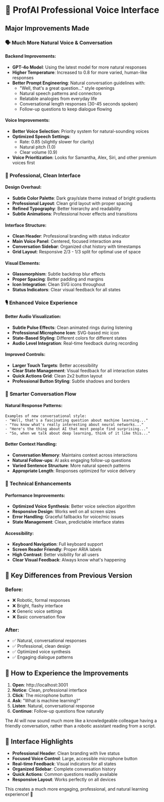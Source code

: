 # 🎯 ProfAI Professional Voice Interface

## Major Improvements Made

### 🗣️ **Much More Natural Voice & Conversation**

#### **Backend Improvements:**
- **GPT-4o Model**: Using the latest model for more natural responses
- **Higher Temperature**: Increased to 0.8 for more varied, human-like responses  
- **Better Prompt Engineering**: Natural conversation guidelines with:
  - "Well, that's a great question..." style openings
  - Natural speech patterns and connectors
  - Relatable analogies from everyday life
  - Conversational length responses (30-45 seconds spoken)
  - Follow-up questions to keep dialogue flowing

#### **Voice Improvements:**
- **Better Voice Selection**: Priority system for natural-sounding voices
- **Optimized Speech Settings**: 
  - Rate: 0.85 (slightly slower for clarity)
  - Natural pitch (1.0)
  - Clear volume (0.9)
- **Voice Prioritization**: Looks for Samantha, Alex, Siri, and other premium voices first

### 🎨 **Professional, Clean Interface**

#### **Design Overhaul:**
- **Subtle Color Palette**: Dark gray/slate theme instead of bright gradients
- **Professional Layout**: Clean grid layout with proper spacing
- **Refined Typography**: Better hierarchy and readability
- **Subtle Animations**: Professional hover effects and transitions

#### **Interface Structure:**
- **Clean Header**: Professional branding with status indicator
- **Main Voice Panel**: Centered, focused interaction area  
- **Conversation Sidebar**: Organized chat history with timestamps
- **Grid Layout**: Responsive 2/3 - 1/3 split for optimal use of space

#### **Visual Elements:**
- **Glassmorphism**: Subtle backdrop blur effects
- **Proper Spacing**: Better padding and margins
- **Icon Integration**: Clean SVG icons throughout
- **Status Indicators**: Clear visual feedback for all states

### 🎙️ **Enhanced Voice Experience**

#### **Better Audio Visualization:**
- **Subtle Pulse Effects**: Clean animated rings during listening
- **Professional Microphone Icon**: SVG-based mic icon
- **State-Based Styling**: Different colors for different states
- **Audio Level Integration**: Real-time feedback during recording

#### **Improved Controls:**
- **Larger Touch Targets**: Better accessibility
- **Clear State Management**: Visual feedback for all interaction states
- **Quick Actions Grid**: Clean 2x2 button layout
- **Professional Button Styling**: Subtle shadows and borders

### 🧠 **Smarter Conversation Flow**

#### **Natural Response Patterns:**
```
Examples of new conversational style:
- "Well, that's a fascinating question about machine learning..."
- "You know what's really interesting about neural networks..."
- "Here's the thing about AI that most people find surprising..."
- "So, when we talk about deep learning, think of it like this..."
```

#### **Better Context Handling:**
- **Conversation Memory**: Maintains context across interactions
- **Natural Follow-ups**: AI asks engaging follow-up questions
- **Varied Sentence Structure**: More natural speech patterns
- **Appropriate Length**: Responses optimized for voice delivery

### 🔧 **Technical Enhancements**

#### **Performance Improvements:**
- **Optimized Voice Synthesis**: Better voice selection algorithm
- **Responsive Design**: Works well on all screen sizes
- **Error Handling**: Graceful fallbacks for voice/mic issues
- **State Management**: Clean, predictable interface states

#### **Accessibility:**
- **Keyboard Navigation**: Full keyboard support
- **Screen Reader Friendly**: Proper ARIA labels
- **High Contrast**: Better visibility for all users
- **Clear Visual Feedback**: Always know what's happening

## 🎯 **Key Differences from Previous Version**

### **Before:**
- ❌ Robotic, formal responses
- ❌ Bright, flashy interface
- ❌ Generic voice settings
- ❌ Basic conversation flow

### **After:**
- ✅ Natural, conversational responses
- ✅ Professional, clean design
- ✅ Optimized voice synthesis
- ✅ Engaging dialogue patterns

## 🚀 **How to Experience the Improvements**

1. **Open**: http://localhost:3001
2. **Notice**: Clean, professional interface
3. **Click**: The microphone button
4. **Ask**: "What is machine learning?"
5. **Listen**: Natural, conversational response
6. **Continue**: Follow-up questions flow naturally

The AI will now sound much more like a knowledgeable colleague having a friendly conversation, rather than a robotic assistant reading from a script.

## 🎪 **Interface Highlights**

- **Professional Header**: Clean branding with live status
- **Focused Voice Control**: Large, accessible microphone button
- **Real-time Feedback**: Visual indicators for all states
- **Organized Sidebar**: Complete conversation history
- **Quick Actions**: Common questions readily available
- **Responsive Layout**: Works perfectly on all devices

This creates a much more engaging, professional, and natural learning experience! 🎯
